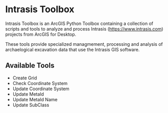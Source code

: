 # Intrasis Toolbox

Intrasis Toolbox is an ArcGIS Python Toolbox containing a collection of scripts and tools to analyze and process Intrasis (https://www.intrasis.com) projects from ArcGIS for Desktop.

These tools provide specialized managmement, processing and analysis of archaelogical excavation data that use the Intrasis GIS software.


## Available Tools

* Create Grid
* Check Coordinate System
* Update Coordinate System
* Update MetaId
* Update MetaId Name
* Update SubClass
